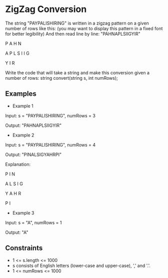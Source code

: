 # ZigZag Conversion

The string "PAYPALISHIRING" is written in a zigzag pattern on a given number of rows like this: (you may want to display this pattern in a fixed font for better legibility)
And then read line by line: "PAHNAPLSIIGYIR"

P     A      H      N

A P   L      S      I     I     G

Y   I   R

Write the code that will take a string and make this conversion given a number of rows:
  string convert(string s, int numRows);
  
  
## Examples

* Example 1

Input: s = "PAYPALISHIRING", numRows = 3

Output: "PAHNAPLSIIGYIR"

* Example 2

Input: s = "PAYPALISHIRING", numRows = 4

Output: "PINALSIGYAHRPI"

Explanation:

P     I    N

A   L S  I G

Y A   H R

P     I 

* Example 3

Input: s = "A", numRows = 1

Output: "A"

## Constraints
* 1 <= s.length <= 1000
* s consists of English letters (lower-case and upper-case), ',' and '.'.
* 1 <= numRows <= 1000

